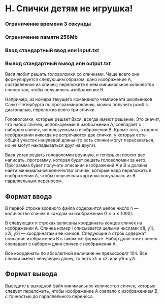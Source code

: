 # H. Спички детям не игрушка!
### Ограничение времени	3 секунды
### Ограничение памяти	256Mb
### Ввод	стандартный ввод или input.txt
### Вывод	стандартный вывод или output.txt
Вася любит решать головоломки со спичками. Чаще всего они формулируется следующим образом: дано изображение A, составленное из спичек; переложите в нем минимальное количество спичек так, чтобы получилось изображение B.

Например, из номера текущего командного чемпионата школьников Санкт-Петербурга по программированию, можно получить ромб с диагональю, переложив всего три спички.


Головоломки, которые решает Вася, всегда имеют решение. Это значит, что набор спичек, используемый в изображении A, совпадает с набором спичек, используемым в изображении B. Кроме того, в одном изображении никогда не встречаются две спички, у которых есть общий участок ненулевой длины (то есть спички могут пересекаться, но не могут накладываться друг на друга).

Вася устал решать головоломки вручную, и теперь он просит вас написать, программу, которая будет решать головоломки за него. Программа будет получать описания изображений A и B и должна найти минимальное количество спичек, которые надо переложить в изображении A, чтобы полученная картинка получалась из B параллельным переносом.

## Формат ввода
В первой строке входного файла содержится целое число n — количество спичек в каждом из изображений (1 ≤ n ≤ 1000).

В следующих n строках записаны координаты концов спичек на изображении A. Спичка номер i описывается целыми числами x1i, y1i, x2i, y2i — координатами ее концов. Следующие n строк содержат описание изображения B в таком же формате. Набор длин этих спичек совпадает с набором длин спичек с изображения A.

Все координаты по абсолютной величине не превосходят 104. Все спички имеют ненулевую длину, то есть x1i ≠ x2i или y1i ≠ y2i.

## Формат вывода
Выведите в выходной файл минимальное количество спичек, которые следует переложить, чтобы изображение A совпало с изображением B, с точностью до параллельного переноса.